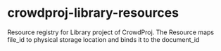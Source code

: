 # crowdproj-library-resources
Resource registry for Library project of CrowdProj. The Resource maps file_id to physical storage location and binds it to the document_id
